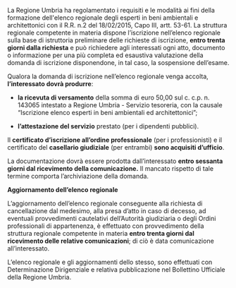 La Regione Umbria ha regolamentato i requisiti e le modalità ai fini della formazione dell'elenco regionale degli esperti in beni ambientali e architettonici con il R.R. n.2 del 18/02/2015, Capo III, artt. 53-61.
La struttura regionale competente in materia dispone l’iscrizione nell’elenco regionale sulla base di istruttoria preliminare delle richieste di iscrizione, **entro trenta giorni dalla richiesta** e può richiedere agli interessati ogni atto, documento o informazione per una più completa ed esaustiva valutazione della domanda di iscrizione disponendone, in tal caso, la sospensione dell’esame.

Qualora la domanda di iscrizione nell’elenco regionale venga accolta, **l’interessato dovrà produrre**:

- **la ricevuta di versamento** della somma di euro 50,00 sul c. c.p. n. 143065 intestato a Regione Umbria - Servizio tesoreria, con la causale “Iscrizione elenco esperti in beni ambientali ed architettonici”;

- **l’attestazione del servizio** prestato (per i dipendenti pubblici).

Il **certificato d’iscrizione all’ordine professionale** (per i professionisti) e il certificato del **casellario giudiziale**  (per entrambi) **sono acquisiti d’ufficio**.

La documentazione dovrà essere prodotta dall’interessato **entro sessanta giorni dal ricevimento della comunicazione.**
Il mancato rispetto di tale termine comporta l’archiviazione della domanda.

**Aggiornamento dell’elenco regionale**

L’aggiornamento dell’elenco regionale conseguente alla richiesta di cancellazione dal medesimo, alla presa d’atto in caso di decesso, ad eventuali provvedimenti cautelativi dell’Autorità giudiziaria o degli Ordini professionali di appartenenza, è effettuato con provvedimento della struttura regionale competente in materia **entro trenta giorni dal ricevimento delle relative comunicazioni**; di ciò è data comunicazione all’interessato.

L’elenco regionale e gli aggiornamenti dello stesso, sono effettuati con Determinazione Dirigenziale e relativa pubblicazione nel Bollettino Ufficiale della Regione Umbria.
